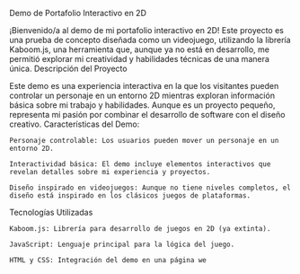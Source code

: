 Demo de Portafolio Interactivo en 2D

¡Bienvenido/a al demo de mi portafolio interactivo en 2D! Este proyecto es una prueba de concepto diseñada como un videojuego, utilizando la librería Kaboom.js, una herramienta que, aunque ya no está en desarrollo, me permitió explorar mi creatividad y habilidades técnicas de una manera única.
Descripción del Proyecto

Este demo es una experiencia interactiva en la que los visitantes pueden controlar un personaje en un entorno 2D mientras exploran información básica sobre mi trabajo y habilidades. Aunque es un proyecto pequeño, representa mi pasión por combinar el desarrollo de software con el diseño creativo.
Características del Demo:

    Personaje controlable: Los usuarios pueden mover un personaje en un entorno 2D.

    Interactividad básica: El demo incluye elementos interactivos que revelan detalles sobre mi experiencia y proyectos.

    Diseño inspirado en videojuegos: Aunque no tiene niveles completos, el diseño está inspirado en los clásicos juegos de plataformas.

Tecnologías Utilizadas

    Kaboom.js: Librería para desarrollo de juegos en 2D (ya extinta).

    JavaScript: Lenguaje principal para la lógica del juego.

    HTML y CSS: Integración del demo en una página we
